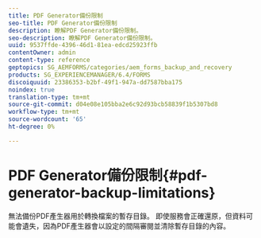 ```yaml
---
title: PDF Generator備份限制
seo-title: PDF Generator備份限制
description: 瞭解PDF Generator備份限制。
seo-description: 瞭解PDF Generator備份限制。
uuid: 9537ffde-4396-46d1-81ea-edcd25923ffb
contentOwner: admin
content-type: reference
geptopics: SG_AEMFORMS/categories/aem_forms_backup_and_recovery
products: SG_EXPERIENCEMANAGER/6.4/FORMS
discoiquuid: 23386353-b2bf-49f1-947a-dd7587bba175
noindex: true
translation-type: tm+mt
source-git-commit: d04e08e105bba2e6c92d93bcb58839f1b5307bd8
workflow-type: tm+mt
source-wordcount: '65'
ht-degree: 0%

---
```



# PDF Generator備份限制{#pdf-generator-backup-limitations}

無法備份PDF產生器用於轉換檔案的暫存目錄。 即使服務會正確還原，但資料可能會遺失，因為PDF產生器會以設定的間隔審閱並清除暫存目錄的內容。

